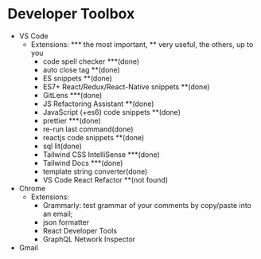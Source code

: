 # Developer Toolbox
* VS Code
  * Extensions: *** the most important, ** very useful, the others, up to you
    * code spell checker ***(done)
    * auto close tag **(done)
    * ES snippets **(done)
    * ES7+ React/Redux/React-Native snippets **(done)
    * GitLens ***(done)
    * JS Refactoring Assistant **(done)
    * JavaScript (+es6) code snippets **(done)
    * prettier ***(done)
    * re-run last command(done)
    * reactjs code snippets **(done)
    * sql lit(done)
    * Tailwind CSS IntelliSense ***(done)
    * Tailwind Docs ***(done)
    * template string converter(done)
    * VS Code React Refactor **(not found)
* Chrome
  * Extensions: 
    * Grammarly: test grammar of your comments by copy/paste into an email; 
    * json formatter
    * React Developer Tools
    * GraphQL Network Inspector
* Gmail